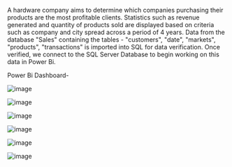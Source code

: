 A hardware company aims to determine which companies purchasing their products are the most profitable clients. Statistics such as revenue generated and quantity of products sold are displayed based on criteria such as company and city spread across a period of 4 years.
Data from the database "Sales" containing the tables - "customers", "date", "markets", "products", "transactions" is imported into SQL for data verification. Once verified, we connect to the SQL Server Database to begin working on this data in Power Bi.

Power Bi Dashboard-


![image](https://github.com/user-attachments/assets/553bfee0-dca0-452c-acfc-4d06c29c803d)


![image](https://github.com/user-attachments/assets/4df048cd-cec9-4e09-abe1-21e51e90f109)


![image](https://github.com/user-attachments/assets/be6d2ae1-5832-4c20-bcee-97f99e76fac7)


![image](https://github.com/user-attachments/assets/f987b011-d25a-4ccc-b820-1a9e08751acb)


![image](https://github.com/user-attachments/assets/81d5b7a8-bc2f-4175-ad5b-9fe20cc9e482)


![image](https://github.com/user-attachments/assets/e9d09811-4fc9-4bb5-a194-cccb3ed3b75b)
